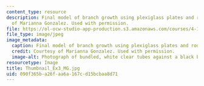 ```yaml
---
content_type: resource
description: Final model of branch growth using plexiglass plates and rods. Courtesy
  of Marianna Gonzalez. Used with permission.
file: https://ol-ocw-studio-app-production.s3.amazonaws.com/courses/4-112-architecture-design-fundamentals-i-nano-machines-fall-2012/090f365ba26faa6a167cd15bcbaa8d71_Thumbnail_Ex3_MG.jpg
file_type: image/jpeg
image_metadata:
  caption: Final model of branch growth using plexiglass plates and rods.
  credit: Courtesy of Marianna Gonzalez. Used with permission.
  image-alt: Photograph of bundled, white clear tubes against a black background.
resourcetype: Image
title: Thumbnail_Ex3_MG.jpg
uid: 090f365b-a26f-aa6a-167c-d15bcbaa8d71
---
```

